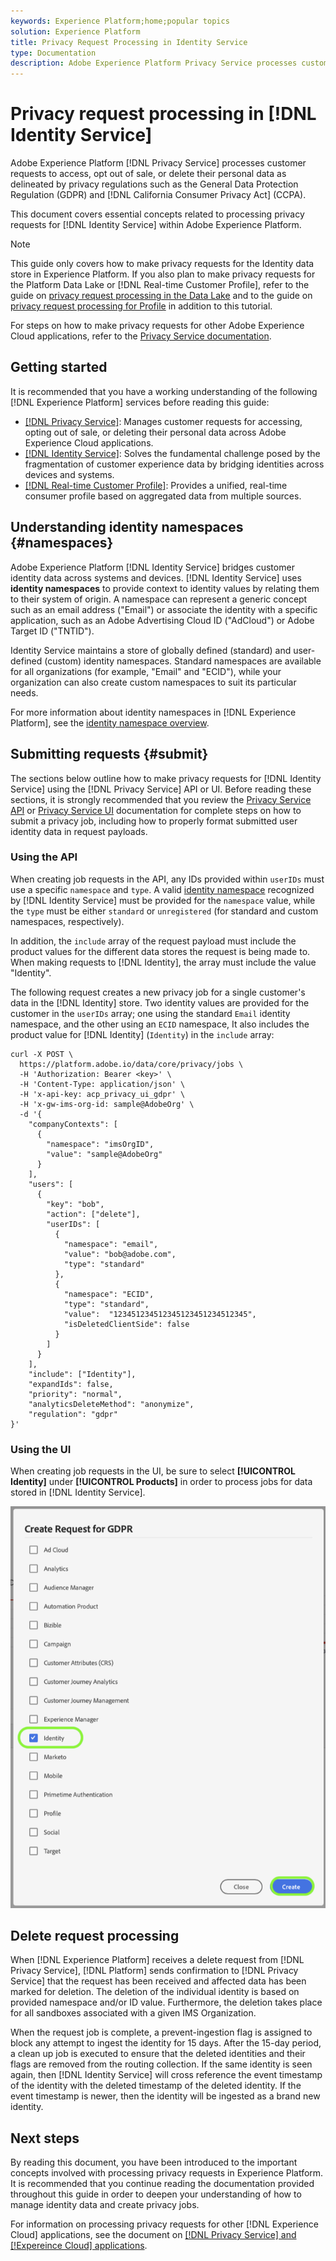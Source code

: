 ```yaml
---
keywords: Experience Platform;home;popular topics
solution: Experience Platform
title: Privacy Request Processing in Identity Service
type: Documentation
description: Adobe Experience Platform Privacy Service processes customer requests to access, opt out of sale, or delete their personal data as delineated by numerous privacy regulations. This document covers essential concepts related to processing privacy requests for Identity Service.
---
```


# Privacy request processing in [!DNL Identity Service]

Adobe Experience Platform [!DNL Privacy Service] processes customer requests to access, opt out of sale, or delete their personal data as delineated by privacy regulations such as the General Data Protection Regulation (GDPR) and [!DNL California Consumer Privacy Act] (CCPA).

This document covers essential concepts related to processing privacy requests for [!DNL Identity Service] within Adobe Experience Platform.

>[!NOTE]
>
>This guide only covers how to make privacy requests for the Identity data store in Experience Platform. If you also plan to make privacy requests for the Platform Data Lake or [!DNL Real-time Customer Profile], refer to the guide on [privacy request processing in the Data Lake](../catalog/privacy.md) and to the guide on [privacy request processing for Profile](../profile/privacy.md) in addition to this tutorial.
>
>For steps on how to make privacy requests for other Adobe Experience Cloud applications, refer to the [Privacy Service documentation](../privacy-service/experience-cloud-apps.md).

## Getting started

It is recommended that you have a working understanding of the following [!DNL Experience Platform] services before reading this guide:

* [[!DNL Privacy Service]](../privacy-service/home.md): Manages customer requests for accessing, opting out of sale, or deleting their personal data across Adobe Experience Cloud applications.
* [[!DNL Identity Service]](../identity-service/home.md): Solves the fundamental challenge posed by the fragmentation of customer experience data by bridging identities across devices and systems.
* [[!DNL Real-time Customer Profile]](home.md): Provides a unified, real-time consumer profile based on aggregated data from multiple sources.

## Understanding identity namespaces {#namespaces}

Adobe Experience Platform [!DNL Identity Service] bridges customer identity data across systems and devices. [!DNL Identity Service] uses **identity namespaces** to provide context to identity values by relating them to their system of origin. A namespace can represent a generic concept such as an email address ("Email") or associate the identity with a specific application, such as an Adobe Advertising Cloud ID ("AdCloud") or Adobe Target ID ("TNTID").

Identity Service maintains a store of globally defined (standard) and user-defined (custom) identity namespaces. Standard namespaces are available for all organizations (for example, "Email" and "ECID"), while your organization can also create custom namespaces to suit its particular needs.

For more information about identity namespaces in [!DNL Experience Platform], see the [identity namespace overview](../identity-service/namespaces.md).

## Submitting requests {#submit}

The sections below outline how to make privacy requests for [!DNL Identity Service] using the [!DNL Privacy Service] API or UI. Before reading these sections, it is strongly recommended that you review the [Privacy Service API](../privacy-service/api/getting-started.md) or [Privacy Service UI](../privacy-service/ui/overview.md) documentation for complete steps on how to submit a privacy job, including how to properly format submitted user identity data in request payloads.

### Using the API

When creating job requests in the API, any IDs provided within `userIDs` must use a specific `namespace` and `type`. A valid [identity namespace](#namespaces) recognized by [!DNL Identity Service] must be provided for the `namespace` value, while the `type` must be either `standard` or `unregistered` (for standard and custom namespaces, respectively).

In addition, the `include` array of the request payload must include the product values for the different data stores the request is being made to. When making requests to [!DNL Identity], the array must include the value "Identity".

The following request creates a new privacy job for a single customer's data in the [!DNL Identity] store. Two identity values are provided for the customer in the `userIDs` array; one using the standard `Email` identity namespace, and the other using an `ECID` namespace, It also includes the product value for [!DNL Identity] (`Identity`) in the `include` array:

```shell
curl -X POST \
  https://platform.adobe.io/data/core/privacy/jobs \
  -H 'Authorization: Bearer <key>' \
  -H 'Content-Type: application/json' \
  -H 'x-api-key: acp_privacy_ui_gdpr' \
  -H 'x-gw-ims-org-id: sample@AdobeOrg' \
  -d '{
    "companyContexts": [
      {
        "namespace": "imsOrgID",
        "value": "sample@AdobeOrg"
      }
    ],
    "users": [
      {
        "key": "bob",
        "action": ["delete"],
        "userIDs": [
          {
            "namespace": "email",
            "value": "bob@adobe.com",
            "type": "standard"
          },
          {
            "namespace": "ECID",
            "type": "standard",
            "value":  "123451234512345123451234512345",
            "isDeletedClientSide": false
          }
        ]
      }
    ],
    "include": ["Identity"],
    "expandIds": false,
    "priority": "normal",
    "analyticsDeleteMethod": "anonymize",
    "regulation": "gdpr"
}'
```

### Using the UI

When creating job requests in the UI, be sure to select **[!UICONTROL Identity]** under **[!UICONTROL Products]** in order to process jobs for data stored in [!DNL Identity Service].

![identity-gdpr](./images/identity-gdpr.png)

## Delete request processing

When [!DNL Experience Platform] receives a delete request from [!DNL Privacy Service], [!DNL Platform] sends confirmation to [!DNL Privacy Service] that the request has been received and affected data has been marked for deletion. The deletion of the individual identity is based on provided namespace and/or ID value. Furthermore, the deletion takes place for all sandboxes associated with a given IMS Organization.

When the request job is complete, a prevent-ingestion flag is assigned to block any attempt to ingest the identity for 15 days. After the 15-day period, a clean up job is executed to ensure that the deleted identities and their flags are removed from the routing collection. If the same identity is seen again, then [!DNL Identity Service] will cross reference the event timestamp of the identity with the deleted timestamp of the deleted identity. If the event timestamp is newer, then the identity will be ingested as a brand new identity.

## Next steps

By reading this document, you have been introduced to the important concepts involved with processing privacy requests in Experience Platform. It is recommended that you continue reading the documentation provided throughout this guide in order to deepen your understanding of how to manage identity data and create privacy jobs.

For information on processing privacy requests for other [!DNL Experience Cloud] applications, see the document on [[!DNL Privacy Service] and [!Expereince Cloud] applications](../privacy-service/experience-cloud-apps.md).